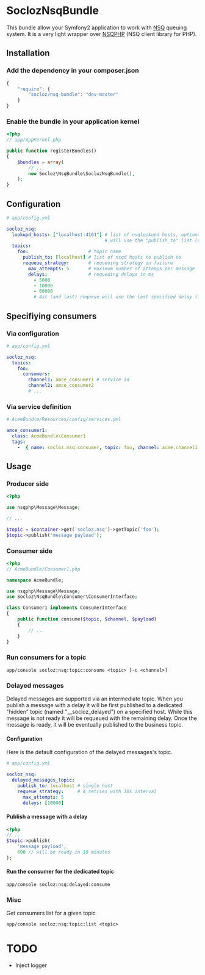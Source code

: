 # SoclozNsqBundle

This bundle allow your Symfony2 application to work with [NSQ](https://github.com/bitly/nsq) queuing system.
It is a very light wrapper over [NSQPHP](https://github.com/davegardnerisme/nsqphp) (NSQ client library for PHP).

## Installation

### Add the dependency in your composer.json

```js
{
    "require": {
        "socloz/nsq-bundle": "dev-master"
    }
}
```

### Enable the bundle in your application kernel

``` php
<?php
// app/AppKernel.php

public function registerBundles()
{
    $bundles = array(
        // ...
        new Socloz\NsqBundle\SoclozNsqBundle(),
    );
}
```

## Configuration

```yaml
# app/config.yml

socloz_nsq:
  lookupd_hosts: ["localhost:4161"] # list of nsqlookupd hosts, optional. If omitted the consumers
                                    # will use the "publish_to" list (see below) of the topic.
  topics:
    foo:                      # topic name
      publish_to: [localhost] # list of nsqd hosts to publish to
      requeue_strategy:       # requeuing strategy on failure
        max_attempts: 5       # maximum number of attemps per message
        delays:               # requeuing delays in ms
          - 5000
          - 10000
          - 60000
          # 4st (and last) requeue will use the last specified delay (ie 60000)
```

## Specifiying consumers

### Via configuration

```yaml
# app/config.yml

socloz_nsq:
  topics:
    foo:
      consumers:
        channel1: amce_consumer1 # service id
        channel2: amce_consumer2
        # ...
```

### Via service definition

```yaml
# AcmeBundle/Resources/config/services.yml

amce_consumer1:
  class: AcmeBundle\Consumer1
  tags:
    -  { name: socloz.nsq.consumer, topic: foo, channel: acme.channel1 }
```

## Usage

### Producer side

```php
<?php

use nsqphp\Message\Message;

// ...

$topic = $container->get('socloz.nsq')->getTopic('foo');
$topic->publish('message payload');
```

### Consumer side

```php
<?php
// AcmeBundle/Consumer1.php

namespace AcmeBundle;

use nsqphp\Message\Message;
use Socloz\NsqBundle\Consumer\ConsumerInterface;

class Consumer1 implements ConsumerInterface
{
    public function consume($topic, $channel, $payload)
    {
        // ...
    }
}
```

### Run consumers for a topic

```
app/console socloz:nsq:topic:consume <topic> [-c <channel>]
```

### Delayed messages

Delayed messages are supported via an intermediate topic. When you publish a
message with a delay it will be first published to a dedicated "hidden" topic
(named "__socloz_delayed") on a specified host. While this message is not ready
it will be requeued with the remaining delay. Once the message is ready, it will
be eventually published to the business topic.

#### Configuration

Here is the default configuration of the delayed messages's topic.

```yaml
# app/config.yml

socloz_nsq:
  delayed_messages_topic:
    publish_to: localhost # single host
    requeue_strategy:     # 4 retries with 10s interval
      max_attempts: 5
      delays: [10000]
```

#### Publish a message with a delay

```php
<?php
// ...
$topic->publish(
    'message payload',
    600 // will be ready in 10 minutes
);
```

#### Run the consumer for the dedicated topic

```
app/console socloz:nsq:delayed:consume
```

### Misc

Get consumers list for a given topic

```
app/console socloz:nsq:topic:list <topic>
```

# TODO
- Inject logger
